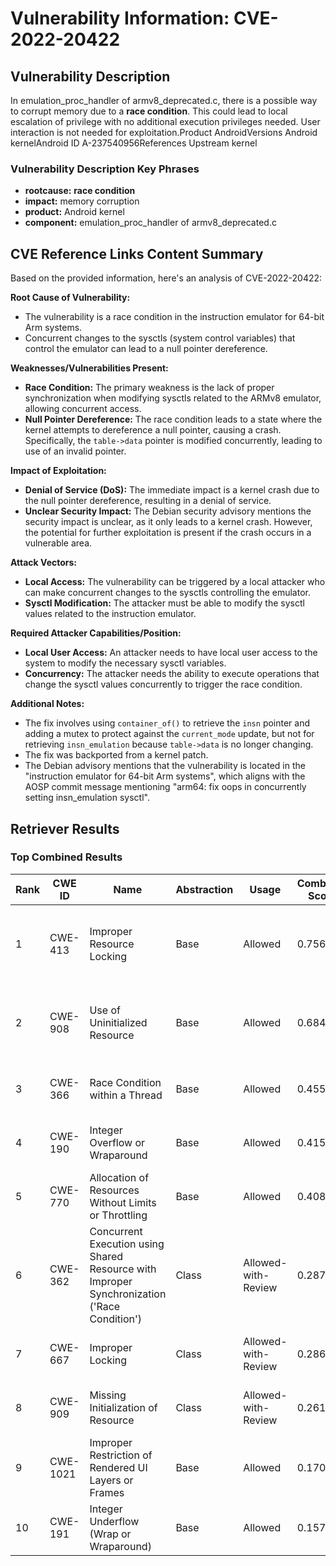 # Vulnerability Information: CVE-2022-20422

## Vulnerability Description
In emulation_proc_handler of armv8_deprecated.c, there is a possible way to corrupt memory due to a **race condition**. This could lead to local escalation of privilege with no additional execution privileges needed. User interaction is not needed for exploitation.Product AndroidVersions Android kernelAndroid ID A-237540956References Upstream kernel

### Vulnerability Description Key Phrases
- **rootcause:** **race condition**
- **impact:** memory corruption
- **product:** Android kernel
- **component:** emulation_proc_handler of armv8_deprecated.c

## CVE Reference Links Content Summary
Based on the provided information, here's an analysis of CVE-2022-20422:

**Root Cause of Vulnerability:**

- The vulnerability is a race condition in the instruction emulator for 64-bit Arm systems.
- Concurrent changes to the sysctls (system control variables) that control the emulator can lead to a null pointer dereference.

**Weaknesses/Vulnerabilities Present:**

- **Race Condition:** The primary weakness is the lack of proper synchronization when modifying sysctls related to the ARMv8 emulator, allowing concurrent access.
- **Null Pointer Dereference:** The race condition leads to a state where the kernel attempts to dereference a null pointer, causing a crash. Specifically, the `table->data` pointer is modified concurrently, leading to use of an invalid pointer.

**Impact of Exploitation:**

- **Denial of Service (DoS):** The immediate impact is a kernel crash due to the null pointer dereference, resulting in a denial of service.
- **Unclear Security Impact:** The Debian security advisory mentions the security impact is unclear, as it only leads to a kernel crash. However, the potential for further exploitation is present if the crash occurs in a vulnerable area.

**Attack Vectors:**

- **Local Access:** The vulnerability can be triggered by a local attacker who can make concurrent changes to the sysctls controlling the emulator.
- **Sysctl Modification:** The attacker must be able to modify the sysctl values related to the instruction emulator.

**Required Attacker Capabilities/Position:**

- **Local User Access:** An attacker needs to have local user access to the system to modify the necessary sysctl variables.
- **Concurrency:** The attacker needs the ability to execute operations that change the sysctl values concurrently to trigger the race condition.

**Additional Notes:**
- The fix involves using `container_of()` to retrieve the `insn` pointer and adding a mutex to protect against the `current_mode` update, but not for retrieving `insn_emulation` because `table->data` is no longer changing.
- The fix was backported from a kernel patch.
- The Debian advisory mentions that the vulnerability is located in the "instruction emulator for 64-bit Arm systems", which aligns with the AOSP commit message mentioning "arm64: fix oops in concurrently setting insn_emulation sysctl".

## Retriever Results

### Top Combined Results

| Rank | CWE ID | Name | Abstraction | Usage | Combined Score | Retrievers | Individual Scores |
|------|--------|------|-------------|-------|---------------|------------|-------------------|
| 1 | CWE-413 | Improper Resource Locking | Base | Allowed | 0.7560 | dense, sparse, graph | dense: 0.591, sparse: 0.416, graph: 0.622 |
| 2 | CWE-908 | Use of Uninitialized Resource | Base | Allowed | 0.6843 | dense, sparse, graph | dense: 0.543, sparse: 0.283, graph: 0.700 |
| 3 | CWE-366 | Race Condition within a Thread | Base | Allowed | 0.4559 | dense, sparse | dense: 0.575, sparse: 0.294 |
| 4 | CWE-190 | Integer Overflow or Wraparound | Base | Allowed | 0.4157 | dense, sparse | dense: 0.536, sparse: 0.258 |
| 5 | CWE-770 | Allocation of Resources Without Limits or Throttling | Base | Allowed | 0.4081 | sparse, graph | sparse: 0.262, graph: 0.722 |
| 6 | CWE-362 | Concurrent Execution using Shared Resource with Improper Synchronization ('Race Condition') | Class | Allowed-with-Review | 0.2876 | dense, sparse | dense: 0.583, sparse: 0.346 |
| 7 | CWE-667 | Improper Locking | Class | Allowed-with-Review | 0.2865 | dense, sparse | dense: 0.574, sparse: 0.350 |
| 8 | CWE-909 | Missing Initialization of Resource | Class | Allowed-with-Review | 0.2619 | dense, sparse | dense: 0.591, sparse: 0.262 |
| 9 | CWE-1021 | Improper Restriction of Rendered UI Layers or Frames | Base | Allowed | 0.1700 | sparse | sparse: 0.297 |
| 10 | CWE-191 | Integer Underflow (Wrap or Wraparound) | Base | Allowed | 0.1571 | sparse | sparse: 0.275 |


